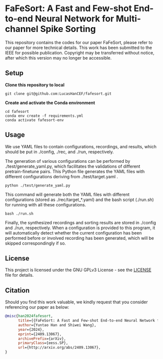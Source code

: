 # FaFeSort: A Fast and Few-shot End-to-end Neural Network for Multi-channel Spike Sorting

This repository contains the codes for our paper FaFeSort, please refer to our paper for more technical details. This work has been submitted to the IEEE for possible publication. Copyright may be transferred without notice, after which this version may no longer be accessible.

## Setup

**Clone this repository to local**
```shell
git clone git@github.com:LucasHanCEF/fafesort.git
```
**Create and activate the Conda environment**
```shell
cd fafesort
conda env create -f requirements.yml
conda activate fafesort-env
```

## Usage

We use YAML files to contain configurations, recordings, and results, which should be put in ./config, ./rec, and ./run, respectively.

The generation of various configurations can be performed by ./test/generate_yaml.py, which facilitates the validations of different pretrain-finetune pairs. This Python file generates the YAML files with different configurations deriving from ./test/target.yaml .
```shell
python ./test/generate_yaml.py
```
This command will generate both the YAML files with different configurations (stored as ./rec/target_*.yaml) and the bash script (./run.sh) for running with all these configurations.
```shell
bash ./run.sh
```
Finally, the synthesized recordings and sorting results are stored in ./config and ./run, respectively. When a configuration is provided to this program, it will automatically detect whether the current configuration has been performed before or involved recording has been generated, which will be skipped correspondingly if so.

## License
This project is licensed under the GNU GPLv3 License - see the [LICENSE](https://github.com/LucasHanCEF/fafesort/blob/main/LICENSE) file for details.


## Citation
Should you find this work valuable, we kindly request that you consider referencing our paper as below:
```bibtex
@misc{han2024fafesort,
      title={{FaFeSort: A Fast and Few-shot End-to-end Neural Network for Multi-channel Spike Sorting}}, 
      author={Yuntao Han and Shiwei Wang},
      year={2024},
      eprint={2409.13067},
      archivePrefix={arXiv},
      primaryClass={eess.SP},
      url={http://arxiv.org/abs/2409.13067}, 
}
```
